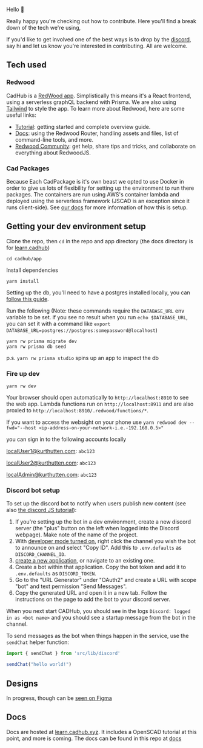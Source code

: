 Hello 👋


Really happy you're checking out how to contribute.
Here you'll find a break down of the tech we're using,

If you'd like to get involved one of the best ways is to drop by the [discord](https://discord.gg/SD7zFRNjGH), say hi and let us know you're interested in contributing. All are welcome.

## Tech used

### Redwood
CadHub is a [RedWood app](https://redwoodjs.com/). Simplistically this means it's a React frontend, using a serverless graphQL backend with Prisma.
We are also using [Tailwind](https://tailwindcss.com/) to style the app.
To learn more about Redwood, here are some useful links:
- [Tutorial](https://redwoodjs.com/tutorial/welcome-to-redwood): getting started and complete overview guide.
- [Docs](https://redwoodjs.com/docs/introduction): using the Redwood Router, handling assets and files, list of command-line tools, and more.
- [Redwood Community](https://community.redwoodjs.com): get help, share tips and tricks, and collaborate on everything about RedwoodJS.

### Cad Packages
Because Each CadPackage is it's own beast we opted to use Docker in order to give us lots of flexibility for setting up the environment to run there packages. The containers are run using AWS's container lambda and deployed using the serverless framework (JSCAD is an exception since it runs client-side). See [our docs](https://learn.cadhub.xyz/docs/general-cadhub/integrations) for more information of how this is setup.

## Getting your dev environment setup


Clone the repo, then `cd` in the repo and app directory (the docs directory is for [learn.cadhub](https://learn.cadhub.xyz/))
```
cd cadhub/app
```

Install dependencies
```terminal
yarn install
```

Setting up the db, you'll need to have a postgres installed locally, you can [follow this guide](https://redwoodjs.com/docs/local-postgres-setup). 

Run the following (Note: these commands require the `DATABASE_URL` env variable to be set. if you see no result when you run `echo $DATABASE_URL`, you can set it with a command like `export DATABASE_URL=postgres://postgres:somepassword@localhost`)
``` terminal
yarn rw prisma migrate dev
yarn rw prisma db seed
```

p.s. `yarn rw prisma studio` spins up an app to inspect the db

### Fire up dev
```terminal
yarn rw dev
```

Your browser should open automatically to `http://localhost:8910` to see the web app. Lambda functions run on `http://localhost:8911` and are also proxied to `http://localhost:8910/.redwood/functions/*`.

If you want to access the websight on your phone use `yarn redwood dev --fwd="--host <ip-address-on-your-network-i.e.-192.168.0.5>"`

you can sign in to the following accounts locally

localUser1@kurthutten.com: `abc123`

localUser2@kurthutten.com: `abc123`

localAdmin@kurthutten.com: `abc123`

### Discord bot setup

To set up the discord bot to notify when users publish new content (see also [the discord JS tutorial](https://discordjs.guide/preparations/setting-up-a-bot-application.html)):

1. If you're setting up the bot in a dev environment, create a new discord server (the "plus" button on the left when logged into the Discord webpage). Make note of the name of the project.
2. With [developer mode turned on](https://www.howtogeek.com/714348/how-to-enable-or-disable-developer-mode-on-discord/), right click the channel you wish the bot to announce on and select "Copy ID". Add this to `.env.defaults` as `DISCORD_CHANNEL_ID`.
3. [create a new application](https://discord.com/developers/applications), or navigate to an existing one.
4. Create a bot within that application. Copy the bot token and add it to `.env.defaults` as `DISCORD_TOKEN`.
5. Go to the "URL Generator" under "OAuth2" and create a URL with scope "bot" and text permission "Send Messages".
6. Copy the generated URL and open it in a new tab. Follow the instructions on the page to add the bot to your discord server.

When you next start CADHub, you should see in the logs `Discord: logged in as <bot name>` and you should see a startup message from the bot in the channel.

To send messages as the bot when things happen in the service, use the `sendChat` helper function:

```typescript
import { sendChat } from 'src/lib/discord'

sendChat("hello world!")
```

## Designs

In progress, though can be [seen on Figma](https://www.figma.com/file/VUh53RdncjZ7NuFYj0RGB9/CadHub?node-id=0%3A1)

## Docs
Docs are hosted at [learn.cadhub.xyz](http://learn.cadhub.xyz/). It includes a OpenSCAD tutorial at this point, and more is coming. The docs can be found in this repo at [docs](https://github.com/Irev-Dev/cadhub/tree/main/docs)
